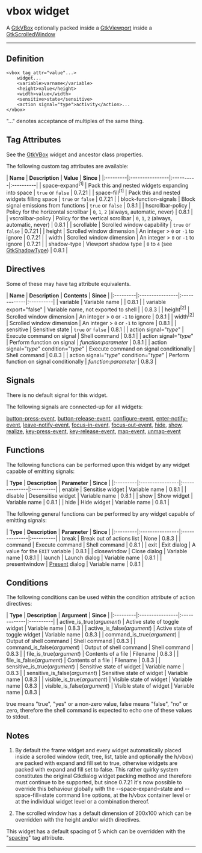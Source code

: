 # vbox widget #

A [GtkVBox](http://developer.gnome.org/gtk2/2.24/GtkVBox.html) optionally packed inside a [GtkViewport](http://developer.gnome.org/gtk2/2.24/GtkViewport.html) inside a [GtkScrolledWindow](http://developer.gnome.org/gtk2/2.24/GtkScrolledWindow.html)


---


## Definition ##

```
<vbox tag_attr="value"...>
	widget...
	<variable>varname</variable>
	<height>value</height>
	<width>value</width>
	<sensitive>state</sensitive>
	<action signal="type">activity</action>...
</vbox>
```

"..." denotes acceptance of multiples of the same thing.

## Tag Attributes ##

See the [GtkVBox](http://developer.gnome.org/gtk2/2.24/GtkVBox.html#GtkVBox.object-hierarchy) widget and ancestor class properties.

The following custom tag attributes are available:

<a href='Hidden comment: ExportTableStart'></a>
| **Name** | **Description** | **Value** | **Since** |
|:---------|:----------------|:----------|:----------|
| space-expand<sup>[1]</sup> | Pack this and nested widgets expanding into space | `true` or `false` | 0.7.21    |
| space-fill<sup>[1]</sup> | Pack this and nested widgets filling space | `true` or `false` | 0.7.21    |
| block-function-signals | Block signal emissions from functions | `true` or `false` | 0.8.1     |
| hscrollbar-policy | Policy for the horizontal scrollbar | `0`, `1`, `2` (always, automatic, never) | 0.8.1     |
| vscrollbar-policy | Policy for the vertical scrollbar | `0`, `1`, `2` (always, automatic, never) | 0.8.1     |
| scrollable | Scrolled window capability | `true` or `false` | 0.7.21    |
| height   | Scrolled window dimension | An integer > `0` or `-1` to ignore | 0.7.21    |
| width    | Scrolled window dimension | An integer > `0` or `-1` to ignore | 0.7.21    |
| shadow-type | Viewport shadow type | `0` to `4` (see [GtkShadowType](http://developer.gnome.org/gtk2/2.24/gtk2-Standard-Enumerations.html#GtkShadowType)) | 0.8.1     |
<a href='Hidden comment: ExportTableEnd'></a>

## Directives ##

Some of these may have tag attribute equivalents.

<a href='Hidden comment: ExportTableStart'></a>
| **Name** | **Description** | **Contents** | **Since** |
|:---------|:----------------|:-------------|:----------|
| variable | Variable name   |              | 0.8.1     |
| variable export="false" | Variable name, not exported to shell |              | 0.8.3     |
| height<sup>[2]</sup> | Scrolled window dimension | An integer > `0` or `-1` to ignore | 0.8.1     |
| width<sup>[2]</sup> | Scrolled window dimension | An integer > `0` or `-1` to ignore | 0.8.1     |
| sensitive | Sensitive state | `true` or `false` | 0.8.1     |
| action signal="_type_" | Execute command on signal | Shell command | 0.8.1     |
| action signal="_type_" | Perform function on signal | _function_:_parameter_ | 0.8.1     |
| action signal="_type_" condition="_type_" | Execute command on signal conditionally | Shell command | 0.8.3     |
| action signal="_type_" condition="_type_" | Perform function on signal conditionally | _function_:_parameter_ | 0.8.3     |
<a href='Hidden comment: ExportTableEnd'></a>

## Signals ##

There is no default signal for this widget.

The following signals are connected-up for all widgets:

[button-press-event](http://developer.gnome.org/gtk2/2.24/GtkWidget.html#GtkWidget-button-press-event), [button-release-event](http://developer.gnome.org/gtk2/2.24/GtkWidget.html#GtkWidget-button-release-event), [configure-event](http://developer.gnome.org/gtk2/2.24/GtkWidget.html#GtkWidget-configure-event), [enter-notify-event](http://developer.gnome.org/gtk2/2.24/GtkWidget.html#GtkWidget-enter-notify-event), [leave-notify-event](http://developer.gnome.org/gtk2/2.24/GtkWidget.html#GtkWidget-leave-notify-event), [focus-in-event](http://developer.gnome.org/gtk2/2.24/GtkWidget.html#GtkWidget-focus-in-event), [focus-out-event](http://developer.gnome.org/gtk2/2.24/GtkWidget.html#GtkWidget-focus-out-event), [hide](http://developer.gnome.org/gtk2/2.24/GtkWidget.html#GtkWidget-hide), [show](http://developer.gnome.org/gtk2/2.24/GtkWidget.html#GtkWidget-show), [realize](http://developer.gnome.org/gtk2/2.24/GtkWidget.html#GtkWidget-realize), [key-press-event](http://developer.gnome.org/gtk2/2.24/GtkWidget.html#GtkWidget-key-press-event), [key-release-event](http://developer.gnome.org/gtk2/2.24/GtkWidget.html#GtkWidget-key-release-event), [map-event](http://developer.gnome.org/gtk2/2.24/GtkWidget.html#GtkWidget-map-event), [unmap-event](http://developer.gnome.org/gtk2/2.24/GtkWidget.html#GtkWidget-unmap-event)

## Functions ##

The following functions can be performed upon this widget by any widget capable of emitting signals:

<a href='Hidden comment: ExportTableStart'></a>
| **Type** | **Description** | **Parameter** | **Since** |
|:---------|:----------------|:--------------|:----------|
| enable   | Sensitise widget | Variable name | 0.8.1     |
| disable  | Desensitise widget | Variable name | 0.8.1     |
| show     | Show widget     | Variable name | 0.8.1     |
| hide     | Hide widget     | Variable name | 0.8.1     |
<a href='Hidden comment: ExportTableEnd'></a>

The following general functions can be performed by any widget capable of emitting signals:

<a href='Hidden comment: ExportTableStart'></a>
| **Type** | **Description** | **Parameter** | **Since** |
|:---------|:----------------|:--------------|:----------|
| break    | Break out of actions list | None          | 0.8.3     |
| command  | Execute command | Shell command | 0.8.1     |
| exit     | Exit dialog     | A value for the `EXIT` variable | 0.8.1     |
| closewindow | Close dialog    | Variable name | 0.8.1     |
| launch   | Launch dialog   | Variable name | 0.8.1     |
| presentwindow | [Present](http://developer.gnome.org/gtk2/2.24/GtkWindow.html#gtk-window-present) dialog | Variable name | 0.8.1     |
<a href='Hidden comment: ExportTableEnd'></a>

## Conditions ##

The following conditions can be used within the condition attribute of action directives:

<a href='Hidden comment: ExportTableStart'></a>
| **Type** | **Description** | **Argument** | **Since** |
|:---------|:----------------|:-------------|:----------|
| active\_is\_true(_argument_) | Active state of toggle widget | Variable name | 0.8.3     |
| active\_is\_false(_argument_) | Active state of toggle widget | Variable name | 0.8.3     |
| command\_is\_true(_argument_) | Output of shell command | Shell command | 0.8.3     |
| command\_is\_false(_argument_) | Output of shell command | Shell command | 0.8.3     |
| file\_is\_true(_argument_) | Contents of a file | Filename     | 0.8.3     |
| file\_is\_false(_argument_) | Contents of a file | Filename     | 0.8.3     |
| sensitive\_is\_true(_argument_) | Sensitive state of widget | Variable name | 0.8.3     |
| sensitive\_is\_false(_argument_) | Sensitive state of widget | Variable name | 0.8.3     |
| visible\_is\_true(_argument_) | Visible state of widget | Variable name | 0.8.3     |
| visible\_is\_false(_argument_) | Visible state of widget | Variable name | 0.8.3     |
<a href='Hidden comment: ExportTableEnd'></a>

true means "true", "yes" or a non-zero value, false means "false", "no" or zero, therefore the shell command is expected to echo one of these values to stdout.

## Notes ##

1. By default the frame widget and every widget automatically placed inside a scrolled window (edit, tree, list, table and optionally the h/vbox) are packed with expand and fill set to true, otherwise widgets are packed with expand and fill set to false. This rather quirky system constitutes the original Gtkdialog widget packing method and therefore must continue to be supported, but since 0.7.21 it's now possible to override this behaviour globally with the --space-expand=state and --space-fill=state command line options, at the h/vbox container level or at the individual widget level or a combination thereof.

2. The scrolled window has a default dimension of 200x100 which can be overridden with the height and/or width directives.

This widget has a default spacing of 5 which can be overridden with the "[spacing](http://developer.gnome.org/gtk2/2.24/GtkBox.html#GtkBox--spacing)" tag attribute.


---
